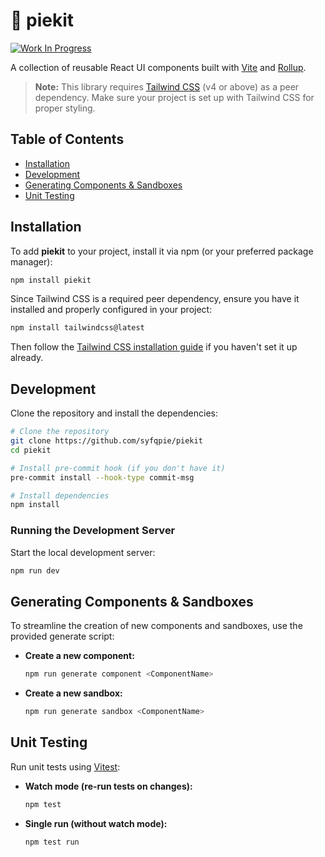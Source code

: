 # 🥧 piekit

[![Work In Progress](https://img.shields.io/badge/work_in_progress-yellow)](https://github.com/syfqpie/piekit)

A collection of reusable React UI components built with [Vite](https://vitejs.dev/) and [Rollup](https://rollupjs.org/).

> **Note:** This library requires [Tailwind CSS](https://tailwindcss.com/) (v4 or above) as a peer dependency. Make sure your project is set up with Tailwind CSS for proper styling.

## Table of Contents

- [Installation](#installation)
- [Development](#development)
- [Generating Components & Sandboxes](#generating-components--sandboxes)
- [Unit Testing](#unit-testing)

## Installation

To add **piekit** to your project, install it via npm (or your preferred package manager):

```bash
npm install piekit
```

Since Tailwind CSS is a required peer dependency, ensure you have it installed and properly configured in your project:

```bash
npm install tailwindcss@latest
```

Then follow the [Tailwind CSS installation guide](https://tailwindcss.com/docs/installation) if you haven't set it up already.

## Development

Clone the repository and install the dependencies:

```bash
# Clone the repository
git clone https://github.com/syfqpie/piekit
cd piekit

# Install pre-commit hook (if you don't have it)
pre-commit install --hook-type commit-msg

# Install dependencies
npm install
```

### Running the Development Server

Start the local development server:

```bash
npm run dev
```

## Generating Components & Sandboxes

To streamline the creation of new components and sandboxes, use the provided generate script:

- **Create a new component:**

  ```bash
  npm run generate component <ComponentName>
  ```

- **Create a new sandbox:**

  ```bash
  npm run generate sandbox <ComponentName>
  ```

## Unit Testing

Run unit tests using [Vitest](https://vitest.dev/):

- **Watch mode (re-run tests on changes):**

  ```bash
  npm test
  ```

- **Single run (without watch mode):**

  ```bash
  npm test run
  ```

